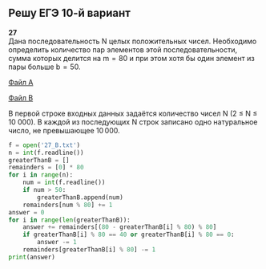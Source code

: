 ## Решу ЕГЭ 10-й вариант

**27**  
Дана последовательность N целых положительных чисел. Необходимо определить количество пар элементов этой последовательности, сумма которых делится на m  =  80 и при этом хотя бы один элемент из пары больше b  =  50.

<a href="/reshuege/10/27_A.txt" download>Файл A</a>

<a href="/reshuege/10/27_B.txt" download>Файл B</a>

В первой строке входных данных задаётся количество чисел N (2 ≤ N ≤ 10 000). В каждой из последующих N строк записано одно натуральное число, не превышающее 10 000.

```python
f = open('27_B.txt')
n = int(f.readline())
greaterThanB = []
remainders = [0] * 80
for i in range(n):
    num = int(f.readline())
    if num > 50:
        greaterThanB.append(num)
    remainders[num % 80] += 1
answer = 0
for i in range(len(greaterThanB)):
    answer += remainders[(80 - greaterThanB[i] % 80) % 80]
    if greaterThanB[i] % 80 == 40 or greaterThanB[i] % 80 == 0:
        answer -= 1
    remainders[greaterThanB[i] % 80] -= 1
print(answer)
```
